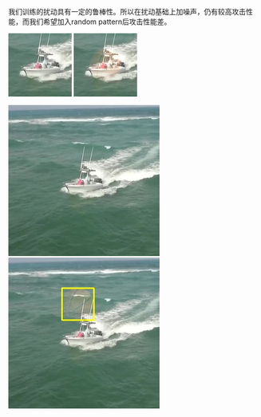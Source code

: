 我们训练的扰动具有一定的鲁棒性。所以在扰动基础上加噪声，仍有较高攻击性能，而我们希望加入random pattern后攻击性能差。

![](1_clean_template_img.jpg)
![](1_adv_template_img.jpg)

![](2_clean_search_img.jpg)
![](2_adv_search_img_fgt.jpg)